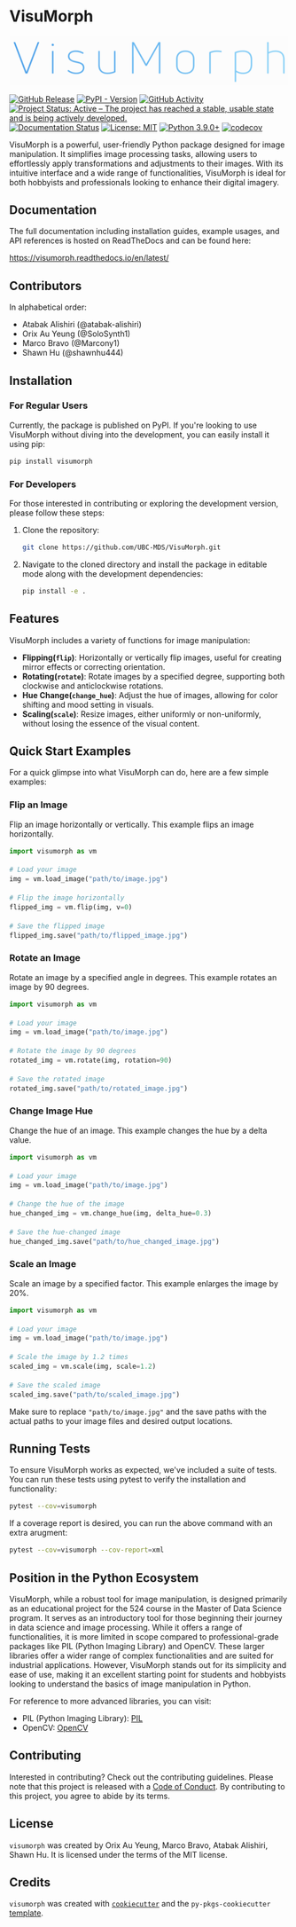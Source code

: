 # VisuMorph

![](https://raw.githubusercontent.com/UBC-MDS/VisuMorph/main/docs/logo.png)

[![GitHub Release](https://img.shields.io/github/release/ubc-mds/visumorph.svg?style=flat)]()
[![PyPI - Version](https://img.shields.io/pypi/v/visumorph)](https://pypi.org/project/visumorph/)
[![GitHub Activity](https://img.shields.io/github/last-commit/ubc-mds/visumorph/main.svg?style=flat)]()
[![Project Status: Active – The project has reached a stable, usable state and is being actively developed.](https://www.repostatus.org/badges/latest/active.svg)](https://www.repostatus.org/#active)
[![Documentation Status](https://readthedocs.org/projects/visumorph/badge/?version=latest)](https://visumorph.readthedocs.io/en/latest/?badge=latest)
[![License: MIT](https://img.shields.io/badge/License-MIT-yellow.svg)](https://opensource.org/licenses/MIT)
[![Python 3.9.0+](https://img.shields.io/badge/python-3.9+-blue.svg)](https://www.python.org/downloads/)
[![codecov](https://codecov.io/github/UBC-MDS/VisuMorph/graph/badge.svg?token=rnxgkcvwda)](https://codecov.io/github/UBC-MDS/VisuMorph)

VisuMorph is a powerful, user-friendly Python package designed for image manipulation. It simplifies image processing tasks, allowing users to effortlessly apply transformations and adjustments to their images. With its intuitive interface and a wide range of functionalities, VisuMorph is ideal for both hobbyists and professionals looking to enhance their digital imagery.

## Documentation

The full documentation including installation guides, example usages, and 
API references is hosted on ReadTheDocs and can be found here: 

https://visumorph.readthedocs.io/en/latest/


## Contributors
In alphabetical order:

- Atabak Alishiri (@atabak-alishiri)
- Orix Au Yeung (@SoloSynth1)
- Marco Bravo (@Marcony1)
- Shawn Hu (@shawnhu444)

## Installation

### For Regular Users

Currently, the package is published on PyPI. If you're looking to use VisuMorph without diving into the development, you can easily install it using pip:

```bash
pip install visumorph
```

### For Developers

For those interested in contributing or exploring the development version, please follow these steps:

1. Clone the repository:
   ```bash
   git clone https://github.com/UBC-MDS/VisuMorph.git
   ```

2. Navigate to the cloned directory and install the package in editable mode along with the development dependencies:
   ```bash
   pip install -e .
   ```


## Features

VisuMorph includes a variety of functions for image manipulation:

- **Flipping(`flip`)**: Horizontally or vertically flip images, useful for creating mirror effects or correcting orientation.
- **Rotating(`rotate`)**: Rotate images by a specified degree, supporting both clockwise and anticlockwise rotations.
- **Hue Change(`change_hue`)**: Adjust the hue of images, allowing for color shifting and mood setting in visuals.
- **Scaling(`scale`)**: Resize images, either uniformly or non-uniformly, without losing the essence of the visual content.

## Quick Start Examples

For a quick glimpse into what VisuMorph can do, here are a few simple examples:

### Flip an Image
Flip an image horizontally or vertically. This example flips an image horizontally.

```python
import visumorph as vm

# Load your image
img = vm.load_image("path/to/image.jpg")

# Flip the image horizontally
flipped_img = vm.flip(img, v=0)

# Save the flipped image
flipped_img.save("path/to/flipped_image.jpg")
```

### Rotate an Image
Rotate an image by a specified angle in degrees. This example rotates an image by 90 degrees.

```python
import visumorph as vm

# Load your image
img = vm.load_image("path/to/image.jpg")

# Rotate the image by 90 degrees
rotated_img = vm.rotate(img, rotation=90)

# Save the rotated image
rotated_img.save("path/to/rotated_image.jpg")
```

### Change Image Hue
Change the hue of an image. This example changes the hue by a delta value.

```python
import visumorph as vm

# Load your image
img = vm.load_image("path/to/image.jpg")

# Change the hue of the image
hue_changed_img = vm.change_hue(img, delta_hue=0.3)

# Save the hue-changed image
hue_changed_img.save("path/to/hue_changed_image.jpg")
```

### Scale an Image
Scale an image by a specified factor. This example enlarges the image by 20%.

```python
import visumorph as vm

# Load your image
img = vm.load_image("path/to/image.jpg")

# Scale the image by 1.2 times
scaled_img = vm.scale(img, scale=1.2)

# Save the scaled image
scaled_img.save("path/to/scaled_image.jpg")
```

Make sure to replace `"path/to/image.jpg"` and the save paths with the actual paths to your image files and desired output locations.


## Running Tests

To ensure VisuMorph works as expected, we've included a suite of tests. You can run these tests using pytest to verify the installation and functionality:

```bash
pytest --cov=visumorph
```

If a coverage report is desired, you can run the above command with an extra arugment:

```bash
pytest --cov=visumorph --cov-report=xml
```

## Position in the Python Ecosystem

VisuMorph, while a robust tool for image manipulation, is designed primarily as an educational project for the 524 course in the Master of Data Science program. It serves as an introductory tool for those beginning their journey in data science and image processing. While it offers a range of functionalities, it is more limited in scope compared to professional-grade packages like PIL (Python Imaging Library) and OpenCV. These larger libraries offer a wider range of complex functionalities and are suited for industrial applications. However, VisuMorph stands out for its simplicity and ease of use, making it an excellent starting point for students and hobbyists looking to understand the basics of image manipulation in Python.

For reference to more advanced libraries, you can visit:
- PIL (Python Imaging Library): [PIL](https://python-pillow.org/)
- OpenCV: [OpenCV](https://opencv.org/)

## Contributing

Interested in contributing? Check out the contributing guidelines. Please note that this project is released with a [Code of Conduct](./CONDUCT.md). 
By contributing to this project, you agree to abide by its terms.

## License

`visumorph` was created by Orix Au Yeung, Marco Bravo, Atabak Alishiri, Shawn Hu. It is licensed under the terms of the MIT license.

## Credits

`visumorph` was created with [`cookiecutter`](https://cookiecutter.readthedocs.io/en/latest/) and the `py-pkgs-cookiecutter` [template](https://github.com/py-pkgs/py-pkgs-cookiecutter).
